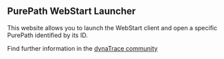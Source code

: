 ## PurePath WebStart Launcher

This website allows you to launch the WebStart client and open a specific PurePath identified by its ID.

Find further information in the [dynaTrace community](https://community.compuwareapm.com/community/display/DL/PurePath+WebStart+Launcher)
